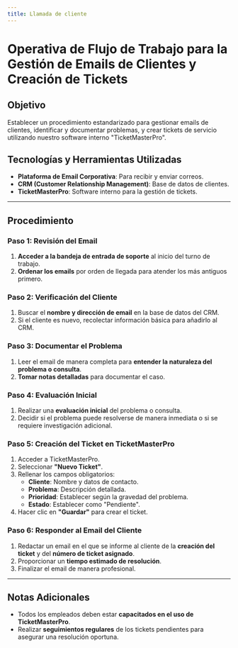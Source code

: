 ```yaml
---
title: Llamada de cliente
---
```

# Operativa de Flujo de Trabajo para la Gestión de Emails de Clientes y Creación de Tickets

## Objetivo
Establecer un procedimiento estandarizado para gestionar emails de clientes, identificar y documentar problemas, y crear tickets de servicio utilizando nuestro software interno "TicketMasterPro".

## Tecnologías y Herramientas Utilizadas
- **Plataforma de Email Corporativa**: Para recibir y enviar correos.
- **CRM (Customer Relationship Management)**: Base de datos de clientes.
- **TicketMasterPro**: Software interno para la gestión de tickets.

---

## Procedimiento

### Paso 1: Revisión del Email

1. **Acceder a la bandeja de entrada de soporte** al inicio del turno de trabajo.
2. **Ordenar los emails** por orden de llegada para atender los más antiguos primero.

### Paso 2: Verificación del Cliente

1. Buscar el **nombre y dirección de email** en la base de datos del CRM.
2. Si el cliente es nuevo, recolectar información básica para añadirlo al CRM.

### Paso 3: Documentar el Problema

1. Leer el email de manera completa para **entender la naturaleza del problema o consulta**.
2. **Tomar notas detalladas** para documentar el caso.

### Paso 4: Evaluación Inicial

1. Realizar una **evaluación inicial** del problema o consulta.
2. Decidir si el problema puede resolverse de manera inmediata o si se requiere investigación adicional.

### Paso 5: Creación del Ticket en TicketMasterPro

1. Acceder a TicketMasterPro.
2. Seleccionar **"Nuevo Ticket"**.
3. Rellenar los campos obligatorios:
    - **Cliente**: Nombre y datos de contacto.
    - **Problema**: Descripción detallada.
    - **Prioridad**: Establecer según la gravedad del problema.
    - **Estado**: Establecer como "Pendiente".
4. Hacer clic en **"Guardar"** para crear el ticket.

### Paso 6: Responder al Email del Cliente

1. Redactar un email en el que se informe al cliente de la **creación del ticket** y del **número de ticket asignado**.
2. Proporcionar un **tiempo estimado de resolución**.
3. Finalizar el email de manera profesional.

---

## Notas Adicionales

- Todos los empleados deben estar **capacitados en el uso de TicketMasterPro**.
- Realizar **seguimientos regulares** de los tickets pendientes para asegurar una resolución oportuna.

